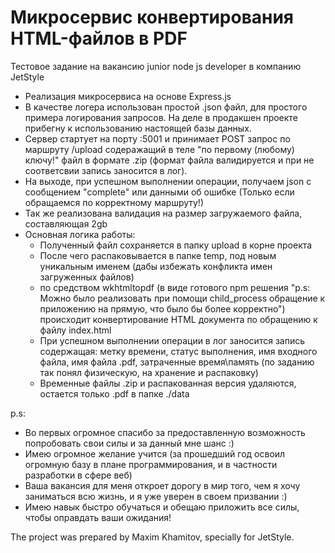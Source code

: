 # Микросервис конвертирования HTML-файлов в PDF
Тестовое задание на вакансию junior node js developer в компанию JetStyle

* Реализация микросервиса на основе Express.js
* В качестве логера использован простой .json файл, для простого примера логирования запросов. На деле в продакшен проекте прибегну к использованию настоящей базы данных.
* Сервер стартует на порту :5001 и принимает POST запрос по маршруту /upload содеражащий в теле "по первому (любому) ключу!" файл в формате .zip (формат файла валидируется и при не соответсвии запись заносится в лог).
* На выходе, при успешном выполнении операции, получаем json с сообщением "complete" или данными об ошибке (Только если обращаемся по корректному маршруту!)
* Так же реализована валидация на размер загружаемого файла, составляющая 2gb
* Основная логика работы: 
  - Полученный файл сохраняется в папку upload в корне проекта
  - После чего распаковывается в папке temp, под новым уникальным именем (дабы избежать конфликта имен загруженных файлов)
  - по средством wkhtmltopdf (в виде готового npm решения "p.s: Можно было реализовать при помощи child_process обращение к приложению на прямую, что было бы более корректно") происходит конвертирование HTML документа
  по обращению к файлу index.html
  - При успешном выполнении операции в лог заносится запись содержащая: метку времени, статус выполнения, имя входного файла, имя файла .pdf, затраченные время\память (по заданию так понял физическую, на хранение и распаковку)
  - Временные файлы .zip и распакованная версия удаляются, остается только .pdf в папке ./data
  
p.s: 
- Во первых огромное спасибо за предоставленную возможность попробовать свои силы и за данный мне шанс :)
- Имею огромное желание учится (за прошедший год освоил огромную базу в плане программирования, и в частности разработки в сфере веб)
- Ваша вакансия для меня откроет дорогу в мир того, чем я хочу заниматься всю жизнь, и я уже уверен в своем призвании :)
- Имею навык быстро обучаться и обещаю приложить все силы, чтобы оправдать ваши ожидания!

The project was prepared by Maxim Khamitov, specially for JetStyle.

